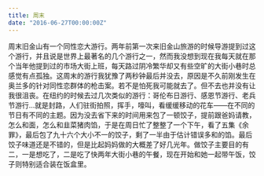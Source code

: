 ```yaml
---
title: 周末
date: "2016-06-27T00:00:00Z"
---
```


周末旧金山有一个同性恋大游行。两年前第一次来旧金山旅游的时候导游提到过这个游行，并且说是世界上最著名的几个游行之一，然而我没想到现在我每天就在那个当年他提到过的市场大街上班，每天路过阴冷繁华却又有些空旷的大街小巷时总感觉有点孤独。这周末的游行我犹豫了两秒钟最后并没去，原因是不久前刚发生在奥兰多的针对同性恋群体的枪击案。若不是怕死我可能就去了。但不去也并没有让我很沮丧。在纽约的时候去过几次类似的游行：哥伦布日游行、感恩节游行、老兵节游行...就是封路，人们驻街拍照，挥手，嚎叫，看缓缓移动的花车——在不同的节日有不同的主题。因为没去省下来的时间用来包了一顿饺子，提前跟爸妈请教，怎么和面，怎么和韭菜猪肉馅，于是在周日忙了整整了一个下午，看了五集《余罪》，最后包了九十六个大小不一的饺子，剩了一半由于估计错误多和的馅。最后饺子味道还是不错的，但是比起妈妈做的大概差了好几光年。做饺子主要目的有二，一是想吃了，二是吃了快两年大街小巷的午餐，现在开始和她一起带午饭，饺子则特别适合装在饭盒里。
